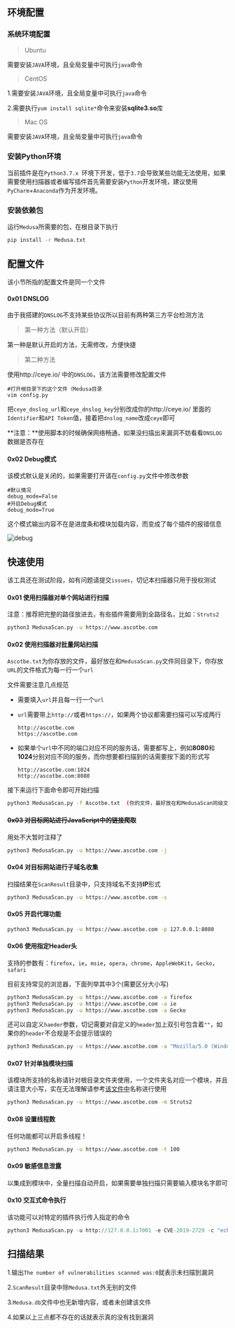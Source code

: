 ## 环境配置

### 系统环境配置

> Ubuntu

需要安装`JAVA`环境，且全局变量中可执行`java`命令

> CentOS

1.需要安装`JAVA`环境，且全局变量中可执行`java`命令

2.需要执行`yum install sqlite*`命令来安装**sqlite3.so**库

> Mac OS

需要安装`JAVA`环境，且全局变量中可执行`java`命令

### 安装Python环境

当前插件是在`Python3.7.x `环境下开发，低于`3.7`会导致某些功能无法使用，如果需要使用扫描器或者编写插件首先需要安装`Python`开发环境，建议使用`PyCharm`+`Anaconda`作为开发环境。

### 安装依赖包

运行`Medusa`所需要的包，在根目录下执行

```bash
pip install -r Medusa.txt
```

## 配置文件

该小节所指的配置文件是同一个文件

#### 0x01 DNSLOG

由于我搭建的`DNSLOG`不支持某些协议所以目前有两种第三方平台检测方法

> 第一种方法（默认开启）

第一种是默认开启的方法，无需修改，方便快捷

> 第二种方法

使用http://ceye.io/ 中的`DNSLOG`，该方法需要修改配置文件

```
#打开根目录下的这个文件（Medusa目录
vim config.py
```

把`ceye_dnslog_url`和`ceye_dnslog_key`分别改成你的http://ceye.io/ 里面的`Identifier`和`API Token`值，接着把`dnslog_name`改成`ceye`即可

**注意：**使用脚本的时候确保网络畅通，如果没扫描出来漏洞不妨看看`DNSLOG`数据是否存在

#### 0x02 Debug模式

该模式默认是关闭的，如果需要打开请在`config.py`文件中修改参数

```
#默认情况
debug_mode=False
#开启Debug模式
debug_mode=True
```

这个模式输出内容不在是进度条和模块加载内容，而变成了每个插件的报错信息

![debug](https://github.com/Ascotbe/Random-img/blob/master/Medusa/0.76Debug.gif?raw=true)

## 快速使用

该工具还在测试阶段，如有问题请提交`issues`，切记本扫描器只用于授权测试

#### 0x01 使用扫描器对单个网站进行扫描

注意：推荐把完整的路径放进去，有些插件需要用到全路径名，比如：`Struts2`

```bash
python3 MedusaScan.py -u https://www.ascotbe.com
```

#### 0x02 使用扫描器对批量网站扫描

`Ascotbe.txt`为你存放的文件，最好放在和`MedusaScan.py`文件同目录下，你存放`URL`的文件格式为每一行一个`url`

文件需要注意几点规范

- 需要填入`url`并且每一行一个`url`

- `url`需要带上`http://`或者`https://`，如果两个协议都需要扫描可以写成两行

  ```
  http://ascotbe.com
  https://ascotbe.com
  ```

- 如果单个`url`中不同的端口对应不同的服务话，需要都写上，例如**8080**和**1024**分别对应不同的服务，而你想要都扫描到的话需要按下面的形式写

  ```
  http://ascotbe.com:1024
  http://ascotbe.com:8080
  ```


接下来运行下面命令即可开始扫描

```bash
python3 MedusaScan.py -f Ascotbe.txt  (你的文件，最好放在和MedusaScan同级文件中)
```

#### ~~0x03 对目标网站进行JavaScript中的链接爬取~~

用处不大暂时注释了

```bash
python3 MedusaScan.py -u https://www.ascotbe.com -j
```

#### 0x04 对目标网站进行子域名收集

扫描结果在`ScanResult`目录中，只支持域名不支持**IP**形式

```bash
python3 MedusaScan.py -u https://www.ascotbe.com -s
```

#### 0x05 开启代理功能

```bash
python3 MedusaScan.py -u https://www.ascotbe.com -p 127.0.0.1:8080
```

#### 0x06 使用指定Header头

支持的参数有：`firefox`，`ie`，`msie`，`opera`，`chrome`，`AppleWebKit`，`Gecko`，`safari `

目前支持常见的浏览器，下面列举其中3个(需要区分大小写)

```bash
python3 MedusaScan.py -u https://www.ascotbe.com -a firefox
python3 MedusaScan.py -u https://www.ascotbe.com -a ie
python3 MedusaScan.py -u https://www.ascotbe.com -a Gecko
```

还可以自定义`haeder`参数，切记需要对自定义的`header`加上双引号包含着`""`，如果你的`header`不合规是不会提示错误的

```bash
python3 MedusaScan.py -u https://www.ascotbe.com -a "Mozilla/5.0 (Windows NT 5.1) AppleWebKit/537.36 (KHTML, like Gecko) Chrome/35.0.2117.157 Safari/537.36"
```

#### 0x07 针对单独模块扫描

该模块所支持的名称请针对根目录文件夹使用，一个文件夹名对应一个模块，并且请注意大小写，实在无法理解请参考[该文件中](https://www.ascotbe.com/Medusa/Documentation/#/PluginDirectory)名称进行使用

```bash
python3 MedusaScan.py -u https://www.ascotbe.com -m Struts2
```

#### 0x08 设置线程数

任何功能都可以开启多线程！

```bash
python3 MedusaScan.py -u https://www.ascotbe.com -t 100
```

#### 0x09 敏感信息泄露

以集成到模块中，全量扫描自动开启，如果需要单独扫描只需要输入模块名字即可

#### 0x10 交互式命令执行

该功能可以对特定的插件执行传入指定的命令

```python
python3 MedusaScan.py -u http://127.0.0.1:7001 -e CVE-2019-2729 -c "echo Ayanami Rei"
```

## 扫描结果

1.输出`The number of vulnerabilities scanned was:0`就表示未扫描到漏洞

2.`ScanResult`目录中除`Medusa.txt`外无别的文件

3.`Medusa.db`文件中也无新增内容，或者未创建该文件

4.如果以上三点都不存在的话就表示真的没有找到漏洞

